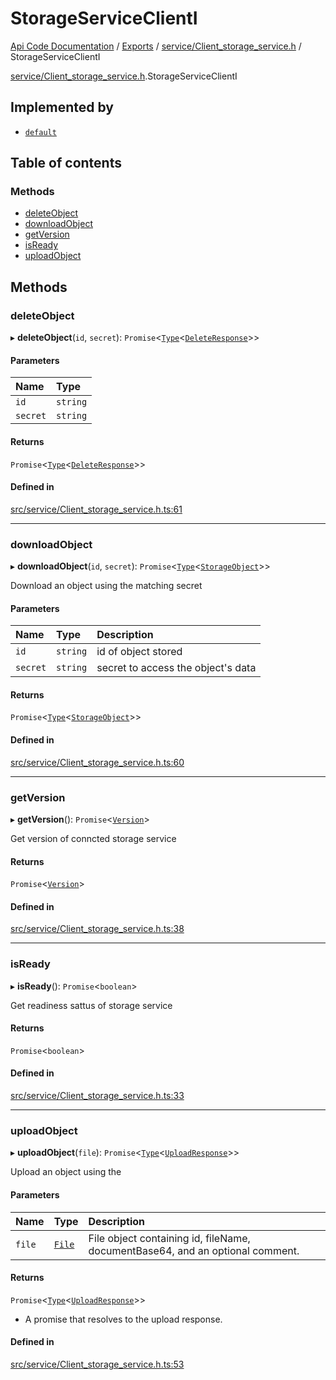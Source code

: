 # StorageServiceClientI
 
[Api Code Documentation](../README.md) / [Exports](../modules.md) / [service/Client\_storage\_service.h](../modules/service_Client_storage_service_h.md) / StorageServiceClientI

[service/Client\_storage\_service.h](../modules/service_Client_storage_service_h.md).StorageServiceClientI

## Implemented by

- [`default`](../classes/service_Client_storage_service.default.md)

## Table of contents

### Methods

- [deleteObject](service_Client_storage_service_h.StorageServiceClientI.md#deleteobject)
- [downloadObject](service_Client_storage_service_h.StorageServiceClientI.md#downloadobject)
- [getVersion](service_Client_storage_service_h.StorageServiceClientI.md#getversion)
- [isReady](service_Client_storage_service_h.StorageServiceClientI.md#isready)
- [uploadObject](service_Client_storage_service_h.StorageServiceClientI.md#uploadobject)

## Methods

### deleteObject

▸ **deleteObject**(`id`, `secret`): `Promise`\<[`Type`](../modules/result.md#type)\<[`DeleteResponse`](service_Client_storage_service_h.DeleteResponse.md)\>\>

#### Parameters

| Name | Type |
| :------ | :------ |
| `id` | `string` |
| `secret` | `string` |

#### Returns

`Promise`\<[`Type`](../modules/result.md#type)\<[`DeleteResponse`](service_Client_storage_service_h.DeleteResponse.md)\>\>

#### Defined in

[src/service/Client_storage_service.h.ts:61](https://github.com/openkfw/TruBudget/blob/e3c318d/api/src/service/Client_storage_service.h.ts#L61)

___

### downloadObject

▸ **downloadObject**(`id`, `secret`): `Promise`\<[`Type`](../modules/result.md#type)\<[`StorageObject`](service_Client_storage_service_h.StorageObject.md)\>\>

Download an object using the matching secret

#### Parameters

| Name | Type | Description |
| :------ | :------ | :------ |
| `id` | `string` | id of object stored |
| `secret` | `string` | secret to access the object's data |

#### Returns

`Promise`\<[`Type`](../modules/result.md#type)\<[`StorageObject`](service_Client_storage_service_h.StorageObject.md)\>\>

#### Defined in

[src/service/Client_storage_service.h.ts:60](https://github.com/openkfw/TruBudget/blob/e3c318d/api/src/service/Client_storage_service.h.ts#L60)

___

### getVersion

▸ **getVersion**(): `Promise`\<[`Version`](service_Client_storage_service_h.Version.md)\>

Get version of conncted storage service

#### Returns

`Promise`\<[`Version`](service_Client_storage_service_h.Version.md)\>

#### Defined in

[src/service/Client_storage_service.h.ts:38](https://github.com/openkfw/TruBudget/blob/e3c318d/api/src/service/Client_storage_service.h.ts#L38)

___

### isReady

▸ **isReady**(): `Promise`\<`boolean`\>

Get readiness sattus of storage service

#### Returns

`Promise`\<`boolean`\>

#### Defined in

[src/service/Client_storage_service.h.ts:33](https://github.com/openkfw/TruBudget/blob/e3c318d/api/src/service/Client_storage_service.h.ts#L33)

___

### uploadObject

▸ **uploadObject**(`file`): `Promise`\<[`Type`](../modules/result.md#type)\<[`UploadResponse`](service_Client_storage_service_h.UploadResponse.md)\>\>

Upload an object using the

#### Parameters

| Name | Type | Description |
| :------ | :------ | :------ |
| `file` | [`File`](service_domain_document_document_upload.File.md) | File object containing id, fileName, documentBase64, and an optional comment. |

#### Returns

`Promise`\<[`Type`](../modules/result.md#type)\<[`UploadResponse`](service_Client_storage_service_h.UploadResponse.md)\>\>

- A promise that resolves to the upload response.

#### Defined in

[src/service/Client_storage_service.h.ts:53](https://github.com/openkfw/TruBudget/blob/e3c318d/api/src/service/Client_storage_service.h.ts#L53)
